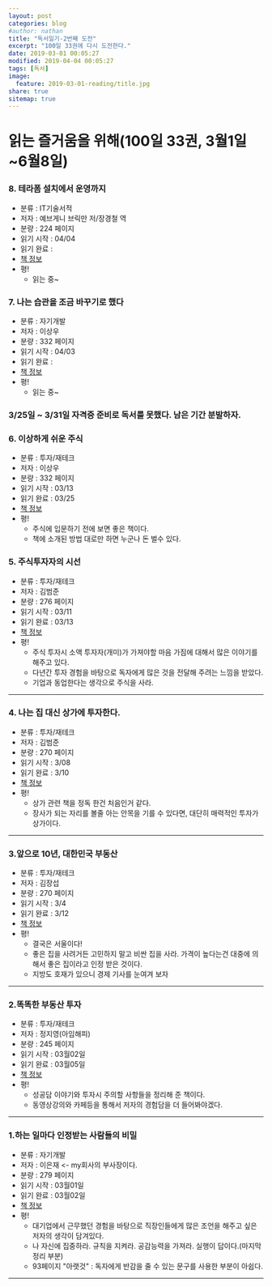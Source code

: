 ```yaml
---
layout: post
categories: blog
#author: nathan
title: "독서일기-2번째 도전"
excerpt: "100일 33권에 다시 도전한다."
date: 2019-03-01 00:05:27
modified: 2019-04-04 00:05:27
tags: [독서]
image:
  feature: 2019-03-01-reading/title.jpg
share: true
sitemap: true
---
```

# 읽는 즐거움을 위해(100일 33권, 3월1일~6월8일)

### 8. 테라폼 설치에서 운영까지
- 분류 : IT기술서적
- 저자 : 예브게니 브릭만 저/장경철 역
- 분량 : 224 페이지
- 읽기 시작 : 04/04
- 읽기 완료 :
- [책 정보](https://book.naver.com/bookdb/book_detail.nhn?bid=14644648)
- 평!  
  - 읽는 중~

### 7. 나는 습관을 조금 바꾸기로 했다
- 분류 : 자기개발
- 저자 : 이상우
- 분량 : 332 페이지
- 읽기 시작 : 04/03
- 읽기 완료 :
- [책 정보](https://book.naver.com/bookdb/book_detail.nhn?bid=14468519)
- 평!  
  - 읽는 중~

### 3/25일 ~ 3/31일 자격증 준비로 독서를 못했다. 남은 기간 분발하자.

### 6. 이상하게 쉬운 주식
- 분류 : 투자/재테크
- 저자 : 이상우
- 분량 : 332 페이지
- 읽기 시작 : 03/13
- 읽기 완료 : 03/25
- [책 정보](https://book.naver.com/bookdb/book_detail.nhn?bid=14532128)
- 평!  
  - 주식에 입문하기 전에 보면 좋은 책이다.
  - 책에 소개된 방법 대로만 하면 누군나 돈 벌수 있다.

### 5. 주식투자자의 시선
- 분류 : 투자/재테크
- 저자 : 김범준
- 분량 : 276 페이지
- 읽기 시작 : 03/11
- 읽기 완료 : 03/13
- [책 정보](https://book.naver.com/bookdb/book_detail.nhn?bid=10346855)
- 평!
  - 주식 투자시 소액 투자자(개미)가 가져야할 마음 가짐에 대해서 많은 이야기를 해주고 있다.
  - 다년간 투자 경험을 바탕으로 독자에게 많은 것을 전달해 주려는 느낌을 받았다.
  - 기업과 동업한다는 생각으로 주식을 사라.

---

### 4. 나는 집 대신 상가에 투자한다.
- 분류 : 투자/재테크
- 저자 : 김범준
- 분량 : 270 페이지
- 읽기 시작 : 3/08
- 읽기 완료 : 3/10
- [책 정보](https://book.naver.com/bookdb/book_detail.nhn?bid=10933014)
- 평!
  - 상가 관련 책을 정독 한건 처음인거 같다.
  - 장사가 되는 자리를 볼줄 아는 안목을 기를 수 있다면, 대단히 매력적인 투자가 상가이다.

---

### 3.앞으로 10년, 대한민국 부동산
- 분류 : 투자/재테크
- 저자 : 김장섭
- 분량 : 270 페이지
- 읽기 시작 : 3/4
- 읽기 완료 : 3/12
- [책 정보](https://book.naver.com/bookdb/book_detail.nhn?bid=14439900)
- 평!
  - 결국은 서울이다!
  - 좋은 집을 사려거든 고민하지 말고 비싼 집을 사라. 가격이 높다는건 대중에 의해서 좋은 집이라고 인정 받은 것이다.  
  - 지방도 호재가 있으니 경제 기사를 눈여겨 보자

---


### 2.똑똑한 부동산 투자
- 분류 : 투자/재테크
- 저자 : 정지영(아임해피)
- 분량 : 245 페이지
- 읽기 시작 : 03월02일
- 읽기 완료 : 03월05일
- [책 정보](https://book.naver.com/bookdb/book_detail.nhn?bid=13008323)
- 평!
  - 성공담 이야기와 투자시 주의할 사항들을 정리해 준 책이다.
  - 동영상강의와 카페등을 통해서 저자의 경험담을 더 들어봐야겠다.

---

### 1.하는 일마다 인정받는 사람들의 비밀
- 분류 : 자기개발
- 저자 : 이은재 <- my회사의 부사장이다.
- 분량 : 279 페이지
- 읽기 시작 : 03월01일
- 읽기 완료 : 03월02일
- [책 정보](https://book.naver.com/bookdb/book_detail.nhn?bid=14524720)
- 평!
  - 대기업에서 근무했던 경험을 바탕으로 직장인들에게 많은 조언을 해주고 싶은 저자의 생각이 담겨있다.
  - 나 자신에 집중하라. 규칙을 지켜라. 공감능력을 가져라. 실행이 답이다.(마지막 정리 부분)
  - 93페이지 "아랫것" : 독자에게 반감을 줄 수 있는 문구를 사용한 부분이 아쉽다.


---

<!--
![gamin2](/images/2019-02-27-swimming0227/0227_2.jpg){: width="300" height="400"}{: .center}

평균 스트로크 수치를 중점 적으로 보고있다.  
현재 9.5~9.8 정도 나온다. 8점 대로 낮추는걸 목표로 열심히 물질 해보자.

## Reference
* [https://pivotal.io/cicd](https://pivotal.io/cicd)
-->
